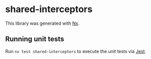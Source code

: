 # shared-interceptors

This library was generated with [Nx](https://nx.dev).

## Running unit tests

Run `nx test shared-interceptors` to execute the unit tests via [Jest](https://jestjs.io).
